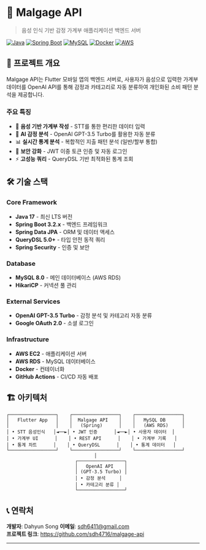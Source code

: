 # 📱 Malgage API

> 음성 인식 기반 감정 가계부 애플리케이션 백엔드 서버

[![Java](https://img.shields.io/badge/Java-17-orange)](https://openjdk.java.net/projects/jdk/17/)
[![Spring Boot](https://img.shields.io/badge/Spring%20Boot-3.2.x-brightgreen)](https://spring.io/projects/spring-boot)
[![MySQL](https://img.shields.io/badge/MySQL-8.0-blue)](https://www.mysql.com/)
[![Docker](https://img.shields.io/badge/Docker-supported-blue)](https://www.docker.com/)
[![AWS](https://img.shields.io/badge/AWS-EC2%20%7C%20RDS-orange)](https://aws.amazon.com/)

## 🎯 프로젝트 개요

Malgage API는 Flutter 모바일 앱의 백엔드 서버로, 사용자가 음성으로 입력한 가계부 데이터를 OpenAI API를 통해 감정과 카테고리로 자동 분류하여 개인화된 소비 패턴 분석을 제공합니다.

### 주요 특징
- 🎤 **음성 기반 가계부 작성** - STT를 통한 편리한 데이터 입력
- 🤖 **AI 감정 분석** - OpenAI GPT-3.5 Turbo를 활용한 자동 분류
- 📊 **실시간 통계 분석** - 복합적인 지출 패턴 분석 (일반/할부 통합)
- 🔐 **보안 강화** - JWT 이중 토큰 인증 및 자동 로그인
- ⚡ **고성능 쿼리** - QueryDSL 기반 최적화된 통계 조회

## 🛠️ 기술 스택

### Core Framework
- **Java 17** - 최신 LTS 버전
- **Spring Boot 3.2.x** - 백엔드 프레임워크
- **Spring Data JPA** - ORM 및 데이터 액세스
- **QueryDSL 5.0+** - 타입 안전 동적 쿼리
- **Spring Security** - 인증 및 보안

### Database
- **MySQL 8.0** - 메인 데이터베이스 (AWS RDS)
- **HikariCP** - 커넥션 풀 관리

### External Services
- **OpenAI GPT-3.5 Turbo** - 감정 분석 및 카테고리 자동 분류
- **Google OAuth 2.0** - 소셜 로그인

### Infrastructure
- **AWS EC2** - 애플리케이션 서버
- **AWS RDS** - MySQL 데이터베이스
- **Docker** - 컨테이너화
- **GitHub Actions** - CI/CD 자동 배포

## 🏗️ 아키텍처

```
┌─────────────────┐    ┌─────────────────┐    ┌─────────────────┐
│   Flutter App   │    │  Malgage API    │    │   MySQL DB      │
│                 │    │   (Spring)      │    │   (AWS RDS)     │
│ • STT 음성인식   │◄──►│ • JWT 인증      │◄──►│ • 사용자 데이터  │
│ • 가계부 UI      │    │ • REST API      │    │ • 가계부 기록   │
│ • 통계 차트      │    │ • QueryDSL      │    │ • 통계 데이터   │
└─────────────────┘    └─────────────────┘    └─────────────────┘
                                │
                         ┌─────────────────┐
                         │   OpenAI API    │
                         │ (GPT-3.5 Turbo) │
                         │ • 감정 분석     │
                         │ • 카테고리 분류 │
                         └─────────────────┘
```

## 📞 연락처

**개발자**: Dahyun Song
**이메일**: sdh6411@gmail.com  
**프로젝트 링크**: https://github.com/sdh4716/malgage-api

---
